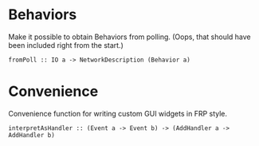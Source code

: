 Behaviors
=========
Make it possible to obtain Behaviors from polling. (Oops, that should have been included right from the start.)

    fromPoll :: IO a -> NetworkDescription (Behavior a)


Convenience
===========
Convenience function for writing custom GUI widgets in FRP style.

    interpretAsHandler :: (Event a -> Event b) -> (AddHandler a -> AddHandler b)